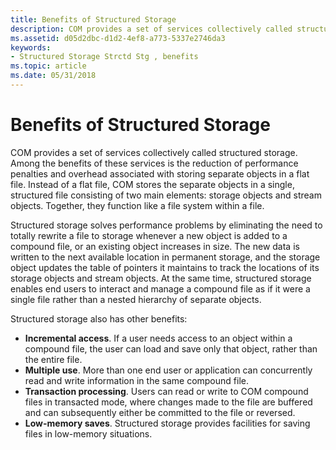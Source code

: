```yaml
---
title: Benefits of Structured Storage
description: COM provides a set of services collectively called structured storage.
ms.assetid: d05d2dbc-d1d2-4ef8-a773-5337e2746da3
keywords:
- Structured Storage Strctd Stg , benefits
ms.topic: article
ms.date: 05/31/2018
---
```


# Benefits of Structured Storage

COM provides a set of services collectively called structured storage. Among the benefits of these services is the reduction of performance penalties and overhead associated with storing separate objects in a flat file. Instead of a flat file, COM stores the separate objects in a single, structured file consisting of two main elements: storage objects and stream objects. Together, they function like a file system within a file.

Structured storage solves performance problems by eliminating the need to totally rewrite a file to storage whenever a new object is added to a compound file, or an existing object increases in size. The new data is written to the next available location in permanent storage, and the storage object updates the table of pointers it maintains to track the locations of its storage objects and stream objects. At the same time, structured storage enables end users to interact and manage a compound file as if it were a single file rather than a nested hierarchy of separate objects.

Structured storage also has other benefits:

-   **Incremental access**. If a user needs access to an object within a compound file, the user can load and save only that object, rather than the entire file.
-   **Multiple use**. More than one end user or application can concurrently read and write information in the same compound file.
-   **Transaction processing**. Users can read or write to COM compound files in transacted mode, where changes made to the file are buffered and can subsequently either be committed to the file or reversed.
-   **Low-memory saves**. Structured storage provides facilities for saving files in low-memory situations.

 

 




